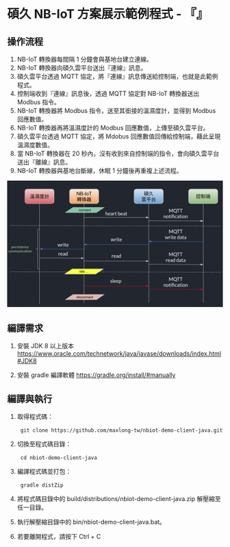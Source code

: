 
# 碩久 NB-IoT 方案展示範例程式 - 『』

## 操作流程

1. NB-IoT 轉換器每間隔 1 分鐘會與基地台建立連線。
2. NB-IoT 轉換器向碩久雲平台送出『連線』訊息。
3. 碩久雲平台透過 MQTT 協定，將『連線』訊息傳送給控制端，也就是此範例程式。
4. 控制端收到『連線』訊息後，透過 MQTT 協定對 NB-IoT 轉換器送出 Modbus 指令。
5. NB-IoT 轉換器將 Modbus 指令，送至其銜接的溫濕度計，並得到 Modbus 回應數值。
6. NB-IoT 轉換器再將溫濕度計的 Modbus 回應數值，上傳至碩久雲平台。
7. 碩久雲平台透過 MQTT 協定，將 Mdobus 回應數值回傳給控制端，藉此呈現溫濕度數值。
8. 當 NB-IoT 轉換器在 20 秒內，沒有收到來自控制端的指令，會向碩久雲平台送出『離線』訊息。
9. NB-IoT 轉換器與基地台斷線，休眠 1 分鐘後再重複上述流程。

![流程圖](https://github.com/maxlong-tw/nbiot-demo-client-java/raw/master/workflow.png)

## 編譯需求

1. 安裝 JDK 8 以上版本 https://www.oracle.com/technetwork/java/javase/downloads/index.html#JDK8

2. 安裝 gradle 編譯軟體 https://gradle.org/install/#manually

## 編譯與執行

1. 取得程式碼：

        git clone https://github.com/maxlong-tw/nbiot-demo-client-java.git
        
2. 切換至程式碼目錄：

        cd nbiot-demo-client-java
        
3. 編譯程式碼並打包：

        gradle distZip
        
4. 將程式碼目錄中的 build/distributions/nbiot-demo-client-java.zip 解壓縮至任一目錄。
5. 執行解壓縮目錄中的 bin/nbiot-demo-client-java.bat。
6. 若要離開程式，請按下 Ctrl + C
